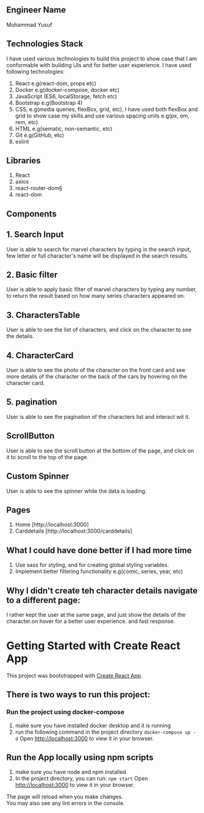 ## Engineer Name

Mohammad Yusuf

## Technologies Stack

I have used various technologies to build this project to show case that I am conformable with building UIs and for better user experience. I have used following technologies:

1. React e.g(react-dom, props etc)
2. Docker e.g(docker-compose, docker etc)
3. JavaScript (ES6, localStorage, fetch etc)
4. Bootstrap e.g(Bootstrap 4)
5. CSS, e.g(media queries, flexBox, grid, etc), I have used both flexBox and grid to show case my skills.and use various spacing units e.g(px, em, rem, etc)
6. HTML e.g(sematic, non-semantic, etc)
7. Git e.g(GitHub, etc)
8. eslint

## Libraries

1. React
2. axios
3. react-router-dom§
4. react-dom

## Components

## 1. Search Input

User is able to search for marvel characters by typing in the search input, few letter or full character's name will be displayed in the search results.

## 2. Basic filter

User is able to apply basic filter of marvel characters by typing any number, to return the result based on how many series characters appeared on.

## 3. CharactersTable

User is able to see the list of characters, and click on the character to see the details.

## 4. CharacterCard

User is able to see the photo of the character on the front card and see more details of the character on the back of the cars by hovering on the character card.

## 5. pagination

User is able to see the pagination of the characters list and interact wit it.

## ScrollButton

User is able to see the scroll button at the bottom of the page, and click on it to scroll to the top of the page.

## Custom Spinner

User is able to see the spinner while the data is loading.

## Pages

1. Home [http://localhost:3000]
2. Carddetails [http://localhost:3000/carddetails]

## What I could have done better if I had more time

1. Use sass for styling, and for creating global styling variables.
2. Implement better filtering functionality e.g(comic, series, year, etc)

## Why I didn't create teh character details navigate to a different page:

I rather kept the user at the same page, and just show the details of the character.on hover for a better user experience. and fast response.

# Getting Started with Create React App

This project was bootstrapped with [Create React App](https://github.com/facebook/create-react-app).

## There is two ways to run this project:

### Run the project using docker-compose

1. make sure you have installed docker desktop and it is running
2. run the following command in the project directory
   `docker-compose up -d`
   Open [http://localhost:3000](http://localhost:3000) to view it in your browser.

## Run the App locally using npm scripts

1. make sure you have node and npm installed
2. In the project directory, you can run:
   `npm start`
   Open [http://localhost:3000](http://localhost:3000) to view it in your browser.

The page will reload when you make changes.\
You may also see any lint errors in the console.
